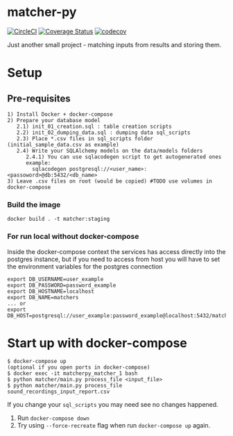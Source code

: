 # matcher-py
[![CircleCI](https://circleci.com/gh/IsmiKin/matcher-py.svg?style=svg)](https://circleci.com/gh/IsmiKin/matcher-py)
[![Coverage Status](https://coveralls.io/repos/github/IsmiKin/matcher-py/badge.svg?branch=master)](https://coveralls.io/github/IsmiKin/matcher-py?branch=master)
[![codecov](https://codecov.io/gh/IsmiKin/matcher-py/branch/master/graph/badge.svg)](https://codecov.io/gh/IsmiKin/matcher-py)

Just another small project - matching inputs from results and storing them.

# Setup

## Pre-requisites

```
1) Install Docker + docker-compose
2) Prepare your database model
   2.1) init_01_creation.sql : table creation scripts
   2.2) init_02_dumping_data.sql : dumping data sql_scripts
   2.3) Place *.csv files in sql_scripts folder (initial_sample_data.csv as example)
   2.4) Write your SQLAlchemy models on the data/models folders
      2.4.1) You can use sqlacodegen script to get autogenerated ones
      example:
        sqlacodegen postgresql://<user_name>:<passoword>@db:5432/<db_name>
3) Leave .csv files on root (would be copied) #TODO use volumes in docker-compose
```

### Build the image
`docker build . -t matcher:staging`

### For run local without docker-compose

Inside the docker-compose context the services has access directly into the
postgres instance, but if you need to access from host you will have to
set the environment variables for the postgres connection
```
export DB_USERNAME=user_example
export DB_PASSWORD=password_example
export DB_HOSTNAME=localhost
export DB_NAME=matchers
... or
export DB_HOST=postgresql://user_example:password_example@localhost:5432/matchers
```

# Start up with docker-compose
```
$ docker-compose up
(optional if you open ports in docker-compose)
$ docker exec -it matcherpy_matcher_1 bash
$ python matcher/main.py process_file <input_file>
$ python matcher/main.py process_file sound_recordings_input_report.csv
```

If you change your `sql_scripts` you may need see no changes happened.
1) Run `docker-compose down`
2) Try using `--force-recreate` flag when run `docker-compose up` again.
